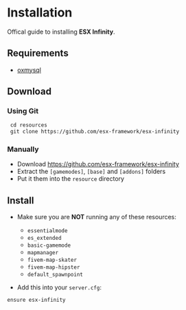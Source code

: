 # Installation

Offical guide to installing **ESX Infinity**.

## Requirements

- [oxmysql](https://github.com/overextended/oxmysql)

## Download

### Using Git

```diff
 cd resources
 git clone https://github.com/esx-framework/esx-infinity
```

### Manually

- Download <https://github.com/esx-framework/esx-infinity>
- Extract the `[gamemodes]`, `[base]` and `[addons]` folders
- Put it them into the `resource` directory

## Install

- Make sure you are **NOT** running any of these resources:

  - `essentialmode`
  - `es_extended`
  - `basic-gamemode`
  - `mapmanager`
  - `fivem-map-skater`
  - `fivem-map-hipster`
  - `default_spawnpoint`

- Add this into your `server.cfg`:

```diff
ensure esx-infinity
```
